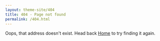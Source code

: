 ```yaml
---
layout: theme-site/404
title: 404 - Page not found
permalink: /404.html
---
```


<p>
Oops, that address doesn't exist. Head back <a href="{{ '/' | relative_url }}">Home</a> to try finding it again.
</p>